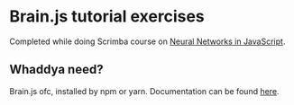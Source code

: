 # Brain.js tutorial exercises

Completed while doing Scrimba course on [Neural Networks in JavaScript](https://scrimba.com/g/gneuralnetworks).

## Whaddya need?

Brain.js ofc, installed by npm or yarn.
Documentation can be found [here](https://github.com/BrainJS/brain.js). 
